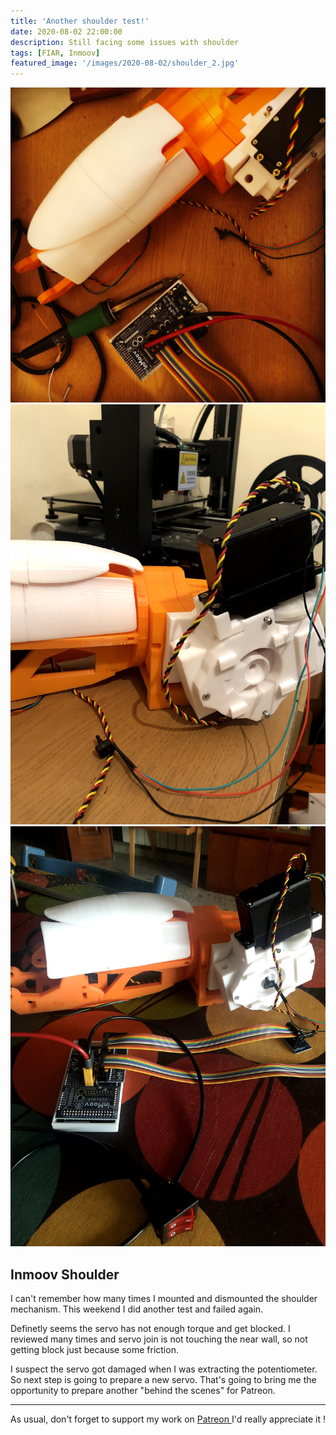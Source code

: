 ```yaml
---
title: 'Another shoulder test!'
date: 2020-08-02 22:00:00
description: Still facing some issues with shoulder
tags: [FIAR, Inmoov]
featured_image: '/images/2020-08-02/shoulder_2.jpg'
---
```


<div class="gallery" data-columns="2">
	<img src="/images/2020-08-02/shoulder_1.jpg">
	<img src="/images/2020-08-02/shoulder_2.jpg">
	<img src="/images/2020-08-02/shoulder_3.jpg">
</div>

## Inmoov Shoulder

I can't remember how many times I mounted and dismounted the shoulder mechanism. This weekend I did another test and failed again.

Definetly seems the servo has not enough torque and get blocked. I reviewed many times and servo join is not touching the near wall, so not getting block just because some friction.

I suspect the servo got damaged when I was extracting the potentiometer. So next step is going to prepare a new servo. That's going to bring me the opportunity to prepare another "behind the scenes" for Patreon.

---

As usual, don't forget to support my work on <a href="https://www.patreon.com/gerardespona"> Patreon </a> I'd really appreciate it !
